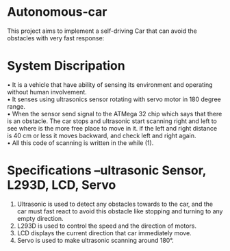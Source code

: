 # Autonomous-car
This project aims to implement a self-driving Car that can avoid the  obstacles with very fast response:
# System Discripation
• It is a vehicle that have ability of sensing its environment and operating 
without human involvement.  
• It senses using ultrasonics sensor rotating with servo motor in 180 degree
range.   
• When the sensor send signal to the ATMega 32 chip which says that there 
is an obstacle. The car stops and ultrasonic start scanning right and left to 
see where is the more free place to move in it. if the left and right distance 
is 40 cm or less it moves backward, and check left and right again.  
• All this code of scanning is written in the while (1).     
# Specifications –ultrasonic Sensor, L293D, LCD, Servo

1. Ultrasonic is used to detect any obstacles towards to the car, and 
the car must fast react to avoid this obstacle like stopping and 
turning to any empty direction.
2. L293D is used to control the speed and the direction of motors.
3. LCD displays the current direction that car immediately move.
4. Servo is used to make ultrasonic scanning around 180°.
